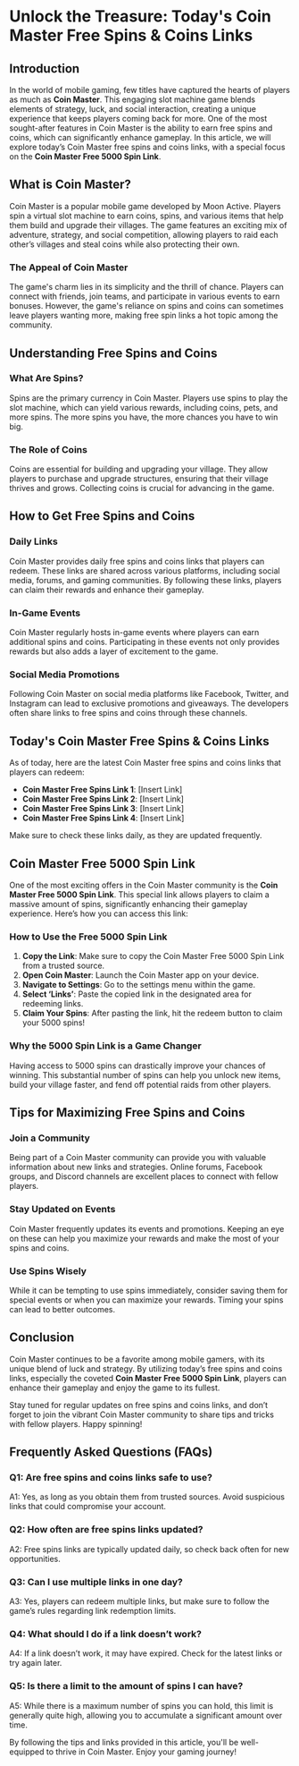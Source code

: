 # Unlock the Treasure: Today's Coin Master Free Spins & Coins Links

## Introduction

In the world of mobile gaming, few titles have captured the hearts of players as much as **Coin Master**. This engaging slot machine game blends elements of strategy, luck, and social interaction, creating a unique experience that keeps players coming back for more. One of the most sought-after features in Coin Master is the ability to earn free spins and coins, which can significantly enhance gameplay. In this article, we will explore today’s Coin Master free spins and coins links, with a special focus on the **Coin Master Free 5000 Spin Link**. 

## What is Coin Master?

Coin Master is a popular mobile game developed by Moon Active. Players spin a virtual slot machine to earn coins, spins, and various items that help them build and upgrade their villages. The game features an exciting mix of adventure, strategy, and social competition, allowing players to raid each other’s villages and steal coins while also protecting their own. 

### The Appeal of Coin Master

The game's charm lies in its simplicity and the thrill of chance. Players can connect with friends, join teams, and participate in various events to earn bonuses. However, the game's reliance on spins and coins can sometimes leave players wanting more, making free spin links a hot topic among the community.

## Understanding Free Spins and Coins

### What Are Spins?

Spins are the primary currency in Coin Master. Players use spins to play the slot machine, which can yield various rewards, including coins, pets, and more spins. The more spins you have, the more chances you have to win big.

### The Role of Coins

Coins are essential for building and upgrading your village. They allow players to purchase and upgrade structures, ensuring that their village thrives and grows. Collecting coins is crucial for advancing in the game.

## How to Get Free Spins and Coins

### Daily Links

Coin Master provides daily free spins and coins links that players can redeem. These links are shared across various platforms, including social media, forums, and gaming communities. By following these links, players can claim their rewards and enhance their gameplay.

### In-Game Events

Coin Master regularly hosts in-game events where players can earn additional spins and coins. Participating in these events not only provides rewards but also adds a layer of excitement to the game.

### Social Media Promotions

Following Coin Master on social media platforms like Facebook, Twitter, and Instagram can lead to exclusive promotions and giveaways. The developers often share links to free spins and coins through these channels.

## Today's Coin Master Free Spins & Coins Links

As of today, here are the latest Coin Master free spins and coins links that players can redeem:

- **Coin Master Free Spins Link 1**: [Insert Link]
- **Coin Master Free Spins Link 2**: [Insert Link]
- **Coin Master Free Spins Link 3**: [Insert Link]
- **Coin Master Free Spins Link 4**: [Insert Link]

Make sure to check these links daily, as they are updated frequently.

## Coin Master Free 5000 Spin Link

One of the most exciting offers in the Coin Master community is the **Coin Master Free 5000 Spin Link**. This special link allows players to claim a massive amount of spins, significantly enhancing their gameplay experience. Here’s how you can access this link:

### How to Use the Free 5000 Spin Link

1. **Copy the Link**: Make sure to copy the Coin Master Free 5000 Spin Link from a trusted source.
2. **Open Coin Master**: Launch the Coin Master app on your device.
3. **Navigate to Settings**: Go to the settings menu within the game.
4. **Select ‘Links’**: Paste the copied link in the designated area for redeeming links.
5. **Claim Your Spins**: After pasting the link, hit the redeem button to claim your 5000 spins!

### Why the 5000 Spin Link is a Game Changer

Having access to 5000 spins can drastically improve your chances of winning. This substantial number of spins can help you unlock new items, build your village faster, and fend off potential raids from other players.

## Tips for Maximizing Free Spins and Coins

### Join a Community

Being part of a Coin Master community can provide you with valuable information about new links and strategies. Online forums, Facebook groups, and Discord channels are excellent places to connect with fellow players.

### Stay Updated on Events

Coin Master frequently updates its events and promotions. Keeping an eye on these can help you maximize your rewards and make the most of your spins and coins.

### Use Spins Wisely

While it can be tempting to use spins immediately, consider saving them for special events or when you can maximize your rewards. Timing your spins can lead to better outcomes.

## Conclusion

Coin Master continues to be a favorite among mobile gamers, with its unique blend of luck and strategy. By utilizing today’s free spins and coins links, especially the coveted **Coin Master Free 5000 Spin Link**, players can enhance their gameplay and enjoy the game to its fullest.

Stay tuned for regular updates on free spins and coins links, and don’t forget to join the vibrant Coin Master community to share tips and tricks with fellow players. Happy spinning!

## Frequently Asked Questions (FAQs)

### Q1: Are free spins and coins links safe to use?

A1: Yes, as long as you obtain them from trusted sources. Avoid suspicious links that could compromise your account.

### Q2: How often are free spins links updated?

A2: Free spins links are typically updated daily, so check back often for new opportunities.

### Q3: Can I use multiple links in one day?

A3: Yes, players can redeem multiple links, but make sure to follow the game’s rules regarding link redemption limits.

### Q4: What should I do if a link doesn’t work?

A4: If a link doesn’t work, it may have expired. Check for the latest links or try again later.

### Q5: Is there a limit to the amount of spins I can have?

A5: While there is a maximum number of spins you can hold, this limit is generally quite high, allowing you to accumulate a significant amount over time.

By following the tips and links provided in this article, you'll be well-equipped to thrive in Coin Master. Enjoy your gaming journey!
